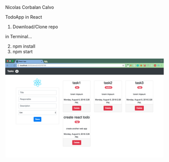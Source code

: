 Nicolas Corbalan Calvo

TodoApp in React

1.  Download/Clone repo

in Terminal...

2.  npm install
3.  npm start

![Screenshot](reactTodo.png)

